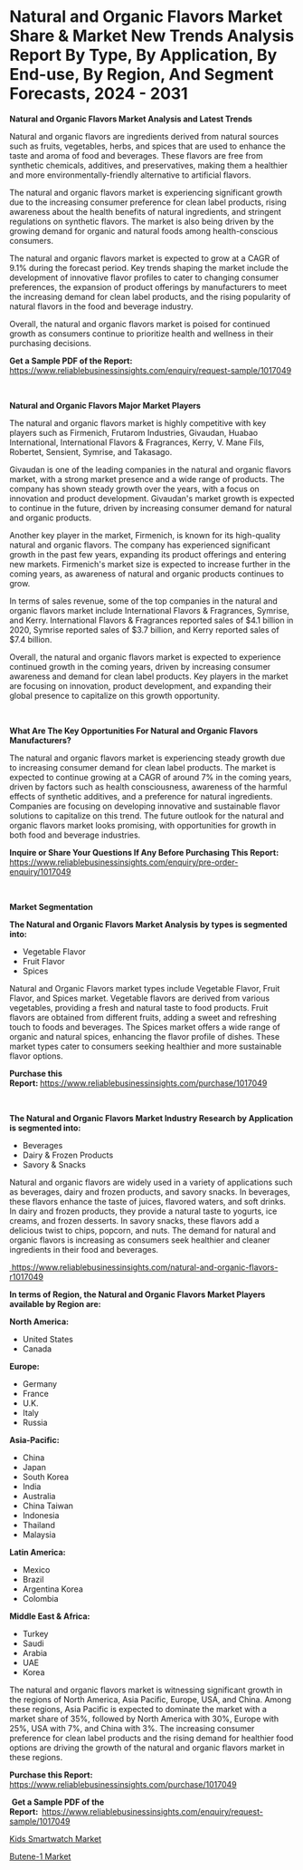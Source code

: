 <p><h1>Natural and Organic Flavors Market Share & Market New Trends Analysis Report By Type, By Application, By End-use, By Region, And Segment Forecasts, 2024 - 2031</h1></p><p><strong>Natural and Organic Flavors Market Analysis and Latest Trends</strong></p>
<p><p>Natural and organic flavors are ingredients derived from natural sources such as fruits, vegetables, herbs, and spices that are used to enhance the taste and aroma of food and beverages. These flavors are free from synthetic chemicals, additives, and preservatives, making them a healthier and more environmentally-friendly alternative to artificial flavors.</p><p>The natural and organic flavors market is experiencing significant growth due to the increasing consumer preference for clean label products, rising awareness about the health benefits of natural ingredients, and stringent regulations on synthetic flavors. The market is also being driven by the growing demand for organic and natural foods among health-conscious consumers.</p><p>The natural and organic flavors market is expected to grow at a CAGR of 9.1% during the forecast period. Key trends shaping the market include the development of innovative flavor profiles to cater to changing consumer preferences, the expansion of product offerings by manufacturers to meet the increasing demand for clean label products, and the rising popularity of natural flavors in the food and beverage industry.</p><p>Overall, the natural and organic flavors market is poised for continued growth as consumers continue to prioritize health and wellness in their purchasing decisions.</p></p>
<p><strong>Get a Sample PDF of the Report:&nbsp;</strong> <a href="https://www.reliablebusinessinsights.com/enquiry/request-sample/1017049">https://www.reliablebusinessinsights.com/enquiry/request-sample/1017049</a></p>
<p>&nbsp;</p>
<p><strong>Natural and Organic Flavors Major Market Players</strong></p>
<p><p>The natural and organic flavors market is highly competitive with key players such as Firmenich, Frutarom Industries, Givaudan, Huabao International, International Flavors & Fragrances, Kerry, V. Mane Fils, Robertet, Sensient, Symrise, and Takasago.</p><p>Givaudan is one of the leading companies in the natural and organic flavors market, with a strong market presence and a wide range of products. The company has shown steady growth over the years, with a focus on innovation and product development. Givaudan's market growth is expected to continue in the future, driven by increasing consumer demand for natural and organic products.</p><p>Another key player in the market, Firmenich, is known for its high-quality natural and organic flavors. The company has experienced significant growth in the past few years, expanding its product offerings and entering new markets. Firmenich's market size is expected to increase further in the coming years, as awareness of natural and organic products continues to grow.</p><p>In terms of sales revenue, some of the top companies in the natural and organic flavors market include International Flavors & Fragrances, Symrise, and Kerry. International Flavors & Fragrances reported sales of $4.1 billion in 2020, Symrise reported sales of $3.7 billion, and Kerry reported sales of $7.4 billion.</p><p>Overall, the natural and organic flavors market is expected to experience continued growth in the coming years, driven by increasing consumer awareness and demand for clean label products. Key players in the market are focusing on innovation, product development, and expanding their global presence to capitalize on this growth opportunity.</p></p>
<p>&nbsp;</p>
<p><strong>What Are The Key Opportunities For Natural and Organic Flavors Manufacturers?</strong></p>
<p><p>The natural and organic flavors market is experiencing steady growth due to increasing consumer demand for clean label products. The market is expected to continue growing at a CAGR of around 7% in the coming years, driven by factors such as health consciousness, awareness of the harmful effects of synthetic additives, and a preference for natural ingredients. Companies are focusing on developing innovative and sustainable flavor solutions to capitalize on this trend. The future outlook for the natural and organic flavors market looks promising, with opportunities for growth in both food and beverage industries.</p></p>
<p><strong>Inquire or Share Your Questions If Any Before Purchasing This Report:</strong> <a href="https://www.reliablebusinessinsights.com/enquiry/pre-order-enquiry/1017049">https://www.reliablebusinessinsights.com/enquiry/pre-order-enquiry/1017049</a></p>
<p>&nbsp;</p>
<p><strong>Market Segmentation</strong></p>
<p><strong>The Natural and Organic Flavors Market Analysis by types is segmented into:</strong></p>
<p><ul><li>Vegetable Flavor</li><li>Fruit Flavor</li><li>Spices</li></ul></p>
<p><p>Natural and Organic Flavors market types include Vegetable Flavor, Fruit Flavor, and Spices market. Vegetable flavors are derived from various vegetables, providing a fresh and natural taste to food products. Fruit flavors are obtained from different fruits, adding a sweet and refreshing touch to foods and beverages. The Spices market offers a wide range of organic and natural spices, enhancing the flavor profile of dishes. These market types cater to consumers seeking healthier and more sustainable flavor options.</p></p>
<p><strong>Purchase this Report:&nbsp;</strong><a href="https://www.reliablebusinessinsights.com/purchase/1017049">https://www.reliablebusinessinsights.com/purchase/1017049</a></p>
<p>&nbsp;</p>
<p><strong>The Natural and Organic Flavors Market Industry Research by Application is segmented into:</strong></p>
<p><ul><li>Beverages</li><li>Dairy & Frozen Products</li><li>Savory & Snacks</li></ul></p>
<p><p>Natural and organic flavors are widely used in a variety of applications such as beverages, dairy and frozen products, and savory snacks. In beverages, these flavors enhance the taste of juices, flavored waters, and soft drinks. In dairy and frozen products, they provide a natural taste to yogurts, ice creams, and frozen desserts. In savory snacks, these flavors add a delicious twist to chips, popcorn, and nuts. The demand for natural and organic flavors is increasing as consumers seek healthier and cleaner ingredients in their food and beverages.</p></p>
<p><a href="https://www.reliablebusinessinsights.com/natural-and-organic-flavors-r1017049">&nbsp;https://www.reliablebusinessinsights.com/natural-and-organic-flavors-r1017049</a></p>
<p><strong>In terms of Region, the Natural and Organic Flavors Market Players available by Region are:</strong></p>
<p>
    <p> <strong> North America: </strong>
        <ul>
            <li>United States</li>
            <li>Canada</li>
        </ul>
        </p> 
    <p> <strong> Europe: </strong>
        <ul>
            <li>Germany</li>
            <li>France</li>
            <li>U.K.</li>
            <li>Italy</li>
            <li>Russia</li>
        </ul>
        </p> 
    <p> <strong> Asia-Pacific: </strong>
        <ul>
            <li>China</li>
            <li>Japan</li>
            <li>South Korea</li>
            <li>India</li>
            <li>Australia</li>
            <li>China Taiwan</li>
            <li>Indonesia</li>
            <li>Thailand</li>
            <li>Malaysia</li>
        </ul>
        </p> 
    <p> <strong> Latin America: </strong>
        <ul>
            <li>Mexico</li>
            <li>Brazil</li>
            <li>Argentina Korea</li>
            <li>Colombia</li>
        </ul>
        </p> 
    <p> <strong> Middle East & Africa: </strong>
        <ul>
            <li>Turkey</li>
            <li>Saudi</li>
            <li>Arabia</li>
            <li>UAE</li>
            <li>Korea</li>
        </ul>
    </p>
    </p>
<p><p>The natural and organic flavors market is witnessing significant growth in the regions of North America, Asia Pacific, Europe, USA, and China. Among these regions, Asia Pacific is expected to dominate the market with a market share of 35%, followed by North America with 30%, Europe with 25%, USA with 7%, and China with 3%. The increasing consumer preference for clean label products and the rising demand for healthier food options are driving the growth of the natural and organic flavors market in these regions.</p></p>
<p><strong>Purchase this Report: </strong><a href="https://www.reliablebusinessinsights.com/purchase/1017049">https://www.reliablebusinessinsights.com/purchase/1017049</a></p>
<p>&nbsp;<strong>Get a Sample PDF of the Report:&nbsp;&nbsp;</strong><a href="https://www.reliablebusinessinsights.com/enquiry/request-sample/1017049">https://www.reliablebusinessinsights.com/enquiry/request-sample/1017049</a></p>
<p><strong></strong></p>
<p><p><a href="https://github.com/sardarp081/Market-Research-Report-List-1/blob/main/kids-smartwatch-market.md">Kids Smartwatch Market</a></p><p><a href="https://github.com/waylose1223/Market-Research-Report-List-1/blob/main/butene-1-market.md">Butene-1 Market</a></p></p>